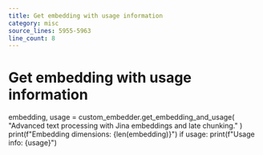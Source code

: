 ```yaml
---
title: Get embedding with usage information
category: misc
source_lines: 5955-5963
line_count: 8
---
```


# Get embedding with usage information
embedding, usage = custom_embedder.get_embedding_and_usage(
    "Advanced text processing with Jina embeddings and late chunking."
)
print(f"Embedding dimensions: {len(embedding)}")
if usage:
    print(f"Usage info: {usage}")

